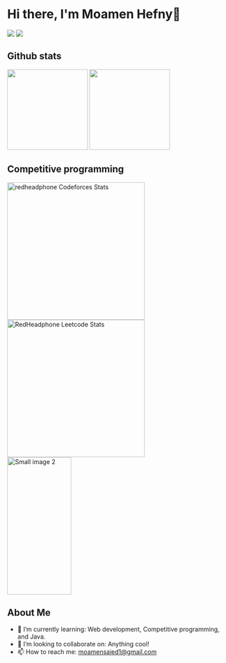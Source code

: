 # Hi there, I'm Moamen Hefny👋

[![](https://img.shields.io/badge/linkedin-%230077B5.svg?&style=for-the-badge&logo=linkedin&logoColor=white)](https://www.linkedin.com/in/mohefny04/)
[![](https://img.shields.io/badge/Gmail-D14836?style=for-the-badge&logo=gmail&logoColor=white)](mailto:moamen.hefny@gmail.com)

## Github stats
<p align="left">
  <img height="185" src="https://github-readme-stats.vercel.app/api?username=Mo2Hefny&show_icons=true&theme=apprentice" />
  <img  height="185" src="https://github-readme-stats.vercel.app/api/top-langs/?username=Mo2Hefny&layout=compact&theme=apprentice" />
</p>

## Competitive programming
<div align="left">
  <a href="https://codeforces.com/profile/Moamen_Hefny">
    <img height="316" src="https://codeforces-readme-stats.vercel.app/api/card?username=Moamen_Hefny&theme=github_dark&force_username=true&border_color=404040"     alt="redheadphone Codeforces Stats"/>
  </a>
  <a href="https://leetcode.com/Moamen_Hefny">
    <img height="316" src="https://leetcard.jacoblin.cool/Moamen_Hefny?theme=dark&font=Karma&ext=contest" alt="RedHeadphone Leetcode Stats"/>
  </a>
  <a href="https://www.codewars.com/users/Moamen%20Hefny">
    <img src="https://github.r2v.ch/codewars?user=Moamen%20Hefny&name=true&top_languages=true&stroke=%23b362ff" alt="Small image 2" width=54% height="316">
  </a>
</div>

## About Me

- 🌱 I’m currently learning: Web development, Competitive programming, and Java.
- 👯 I’m looking to collaborate on: Anything cool!
- 📫 How to reach me: moamensaied1@gmail.com
